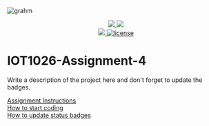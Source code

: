 ![grahm](https://github.com/simranjeetkaur2001/IOT1026-Assignment-4/assets/130950892/e0bc8ee9-4a7b-42bb-9cec-5f35f89f2e24)
<p align="center">
	<a href="https://github.com/simranjeetkaur2001/IOT1026-Assignment-4/actions/workflows/ci.yml">
    <img src="https://github.com/simranjeetkaur2001/IOT1026-Assignment-4/actions/workflows/ci.yml/badge.svg"/>
    </a>
	<a href="https://github.com/simranjeetkaur2001/IOT1026-Assignment-4/actions/workflows/formatting.yml">
    <img src="https://github.com/simranjeetkaur2001/IOT1026-Assignment-4/actions/workflows/formatting.yml/badge.svg"/>
	<br/>
    <a href="https://codecov.io/gh/simranjeetkaur2001/IOT1026-Assignment-4" > 
    <img src="https://codecov.io/gh/simranjeetkaur2001/IOT1026-Assignment-4/branch/main/graph/badge.svg?token=JS0857X5JD"/> 
	<img title="MIT License" alt="license" src="https://img.shields.io/badge/license-MIT-informational?style=flat-square">	
    </a>
</p>

# IOT1026-Assignment-4
Write a description of the project here and don't forget to update the badges.  

[Assignment Instructions](docs/instructions.md)  
[How to start coding](docs/how-to-use.md)  
[How to update status badges](docs/how-to-update-badges.md)
